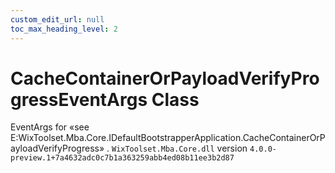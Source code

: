 ```yaml
---
custom_edit_url: null
toc_max_heading_level: 2
---
```

# CacheContainerOrPayloadVerifyProgressEventArgs Class
EventArgs for «see E:WixToolset.Mba.Core.IDefaultBootstrapperApplication.CacheContainerOrPayloadVerifyProgress» .
`WixToolset.Mba.Core.dll` version `4.0.0-preview.1+7a4632adc0c7b1a363259abb4ed08b11ee3b2d87`
